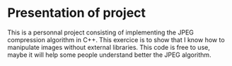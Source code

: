 # Presentation of project

This is a personnal project consisting of implementing the JPEG compression algorithm in C++. This exercice is to show that I know how to manipulate images without external libraries.
This code is free to use, maybe it will help some people understand better the JPEG algorithm.